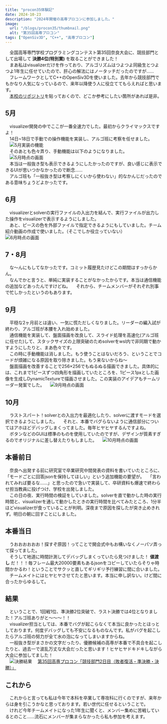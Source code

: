 ```yaml
---
title: "procon35体験記"
date: 2024-10-23
description: "2024年開催の高専プロコンに参加しました。"
image:
  url: "/blogs/procon35/thumbnail.png"
  alt: "第35回高専プロコン"
tags: ["OpenSiv3D", "C++", "高専プロコン"]
---
```


　全国高等専門学校プログラミングコンテスト第35回奈良大会に、競技部門として出場して **決勝4位(特別賞)** を取ることができました！  
　まあ私はvisualizerだけを作っており、アルゴリズムはつよつよ同級生とつよつよ1年生に任せていたので、肝心の解法にはノータッチだったのですが……  
　フレームワークとしてC++のOpenSiv3Dを使いました。去年から競技部門でもかなり人気になっているので、来年以降使う人に役立ててもらえればと思います。  
　[本校のリポジトリ](https://github.com/UScuber/procon35)を貼っておくので、どこか参考にしたい箇所があれば是非。

## 5月
　visualizer開発の中でここが一番全速力でした。最初からクライマックスですよ！  
　14日~18日で手動での操作機能を実装し、アルゴ班に考察を任せました。  
　![5月実装の機能](./0010.png)  
　そのあとも色々弄り、手動機能は以下のようになりました。  
　![5月時点の画面](./0030.png)  
　本当は一般抜き型も表示できるようにしたかったのですが、良い感じに表示できるUIが思いつかなかったので断念……  
　アルゴ班も「一般抜き型は考察しにくいから使わない」的なかんじだったのである意味ちょうどよかったです。

## 6月
　visualizerとsolverの実行ファイルの入出力を結んで、実行ファイルが出力した操作をvisualizerで表示するようにしました。  
　あと、ピースの色を外部ファイルで指定できるようにもしていました。チーム紹介動画の作成で使いました。<span class="text-muted">（そこでしか役立っていない）</span>
　![6月時点の画面](./0040.png)

## 7・8月
　な～んにもしてなかったです。コミット履歴見たけどこの期間はすっからかん。  
　なんでかと言うと、単純に実装することがなかったからです。本当は通信機能の追加などあったんですけどね。
　それから、チームメンバーがそれぞれ別事で忙しかったというのもあります。

## 9月
　平穏な2ヶ月前とは違い、一気に慌ただしくなりました。リーダーの編入試が終わり、アルゴ班が本腰を入れ始めました。  
　通信機能を実装して、盤面描画を改良して、スライド処理を高速化(アルゴ班に任せた)して、スタックサイズの上限突破のためsolverをwsl内で非同期で動かすようにしたりと、まあ色々です。  
　この時に手動機能は消しました。もう使うことはないだろう、ということでコードが煩雑になる原因を取り除きました。もう来ないからね～  
　盤面描画を改善することで256×256でもぬるぬる描画できました。具体的には、これまで1ピースずつ四角形を描画していたところを、1ピース1pxとした画像を生成しDynamicTextureで描画させました。この実装のアイデアもチームリーダー発案でした。
　![9月時点の画面](./0050.png)

## 10月
　ラストスパート！solverとの入出力を最適化したり、solverに渡すモードを選択できるようにしました。
　それと、本番でバグらないように通信部分についてはアホほどデバッグしまくってました。毎年ヒヤヒヤするんですよね。  
　ボタンなどのGUIは標準のものを使用していたのですが、デザインが質素すぎるのでオリジナルに差し替えたりもしました。
　![10月時点の画面](./0060.png)

## 本番前日
　奈良へ出発する前に研究室で卒業研究中間発表の資料を書いていたところに、「モードごとに回答jsonを保持してほしい」という追加機能の要望が。
　「言われてみれば要るな......」と思ったので急いで実装して、卒研資料も爆速で終わらせ担当教員に投げつけ、学校を出発しました。  
　この日の夜、実行時間の検証をしていました。solverを直で動かした時の実行時間と、visualizerを通して動かしたときの実行時間を比べてみたところ、1分半ほどvisualizerが食っていることが判明。深夜まで原因を探したが突き止めきれず。明日の朝に回すことにしました。

## 本番当日
　うおおおおおお！探すぞ原因！ってことで開会式中もお構いなくノーパソ弄って探ってました。  
　そうして地道に時間計測してデバッグしまくっていたら見つけました！ **値渡し** だ！！！毎フレーム最大20000要素もあるjsonをコピーしていたらそりゃ時間かかるわ！ということでサクッと直してギリギリ予行練習に間に合いました。  
　チームメイトにはヒヤヒヤさせてたと思います。本当に申し訳ない。けど間に合ったからゆるして。

## 結果
　ということで、1回戦1位、準決勝2位突破で、ラスト決勝では4位となりました！アルゴ班ありがと～～～！！  
　visualizer担当としては、本番でバグが起こらなくて本当に良かったとほっとしております。何度デバッグしても不安になるものなんです。私がバグを起こしたらアルゴ班の努力が全て水の泡になってしまいますからね。  
　一般抜き型がまさかの文字だったり、優勝候補の高専が本番で不具合を起こしたりと、過去一で波乱万丈な大会だったと思います！ヒヤヒヤドキドキしながら大会に参加してました！  
　![決勝結果](./0070.png)
　[第35回高専プロコン「競技部門2日目（敗者復活・準決勝・決勝）」](https://www.youtube.com/live/DBorqw6p_bM)

## これから
　これからと言っても私は今年で本科を卒業して専攻科に行くのですが、来年からは身を引こうかなと思っております。若い世代に任せるということで。  
　けれど今年チームメイトになった1年生に聞くと、メンバー集めに苦戦しているとのこと......流石にメンバーが集まらなかったら私も参加を考えます。
